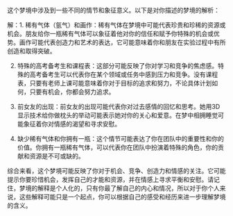 这个梦境中涉及到一些不同的情节和象征意义。以下是对你描述的梦境的解析：

解：1. 稀有气体（氩气）和画作：稀有气体在梦境中可能代表珍贵和珍稀的资源或机会。朋友给你一瓶稀有气体可以象征着他对你的信任和赋予你特殊的机会或优势。画作可能代表创造力和艺术的表达，它可能意味着你和朋友在实验过程中有所创造和取得突破。

2. 特殊的高考备考生和课程表：这部分可能反映了你对学习和竞争的焦虑感。特殊的高考备考生可以代表你在某个领域或任务中感到压力和竞争。没有课程表，只要有老师上课可能意味着你对于目标的追求和努力，不论具体计划如何，只要有机会，你都会努力追求。

3. 前女友的出现：前女友的出现可能代表你对过去感情的回忆和思考。她用3D显示技术给你做枕头的举动可能表示她对你的关心和爱意。在梦中相拥睡觉可能象征着你对情感的渴望和寻求安慰。

4. 缺少稀有气体和你拥有一瓶：这个情节可能表达了你在团队中的重要性和你的价值。你拥有一瓶稀有气体，可以代表你在团队中扮演着特殊的角色，你的贡献和资源是不可或缺的。

综合来看，这个梦境可能反映了你对于机会、竞争、创造力和情感的关注。它可能提示你要珍惜机会，发挥自己的才能和资源，并在情感上寻求平衡和安慰。请记住，梦境的解释是个人化的，只有你最了解自己的内心和情况，所以对于你个人来说，这些解释可能只是一个起点，你可以根据自己的感受和经历来进一步理解梦境的含义。